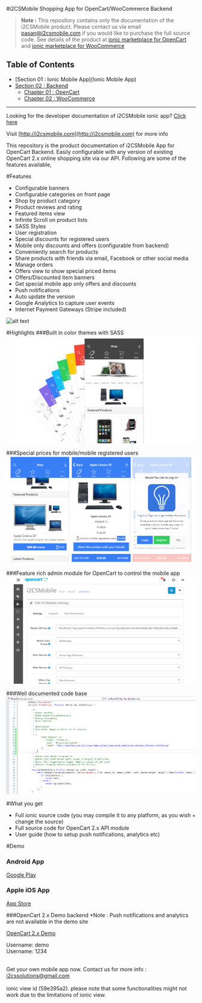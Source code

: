 #i2CSMobile Shopping App for OpenCart/WooCommerce Backend

> **Note :** This repository contains only the documentation of the i2CSMobile product. Please contact us via email <a href="mailto:pasan@i2csmobile.com">pasan@i2csmobile.com</a> if you would like to purchase the full source code. See details of the product at [ionic marketplace for OpenCart](http://market.ionic.io/starters/opencart-mobile-shopping-cart-app-with-api-ionic-i2cs) and  [ionic marketplace for WooCommerce](http://market.ionic.io/starters/woocommerce-mobile-shopping-cart-app-with-api-by-i2cs)

Table of Contents
----

-   [Section 01 : Ionic Mobile App](Ionic Mobile App)
-   [Section 02 : Backend](Backend)
    -   [Chapter 01 : OpenCart](Backend/OpenCart)
    -   [Chapter 02 : WooCommerce](Backend/WooCommerce)

----

Looking for the developer documentation of i2CSMobile ionic app? [Click here](http://docs.i2csmobile.com)

Visit [http://i2csmobile.com](http://i2csmobile.com) for more info


This repository is the product documentation of i2CSMobile App for OpenCart Backend. Easily configurable with any version of existing OpenCart 2.x online shopping site via our API. Following are some of the features available,
<br/>

#Features

<ul>
<li>Configurable banners</li>
<li>Configurable categories on front page</li>
<li>Shop by product category</li>
<li>Product reviews and rating</li>
<li>Featured items view</li>
<li>Infinite Scroll on product lists</li>
<li>SASS Styles</li>
<li>User registration</li>
<li>Special discounts for registered users</li>
<li>Mobile only discounts and offers (configurable from backend)</li>
<li>Conveniently search for products</li>
<li>Share products with friends via email, Facebook or other social media</li>
<li>Manage orders</li>
<li>Offers view to show special priced items</li>
<li>Offers/Discounted item banners</li>
<li>Get special mobile app only offers and discounts</li>
<li>Push notifications</li>
<li>Auto update the version</li>
<li>Google Analytics to capture user events</li>
<li>Internet Payment Gateways (Stripe included)</li>
</ul>

![alt text](http://saasthara.com/i2cs/i2csmobilecartweb/images/catalog.png "Catalog")


#Highlights
###Built in color themes with SASS
![alt text](/img/colors.png "Built in color themes with SASS")

###Special prices for mobile/mobile registered users
![alt text](/img/special.png "Special prices for mobile/mobile registered users")

###Feature rich admin module for OpenCart to control the mobile app
![alt text](/img/oc.png "Feature rich admin module for OpenCart to control the mobile app")

###Well documented code base
![alt text](/img/code.png "Well documented code base")

#What you get
<ul>
<li>Full ionic source code (you may compile it to any platform, as you wish + change the source)</li>
<li>Full source code for OpenCart 2.x API module</li>
<li>User guide (how to setup push notifications, analytics etc)</li>
</ul>

#Demo
<h3>Android App</h3>
<div><a href="https://play.google.com/store/apps/details?id=com.i2cs.mobile.demo" target="_blank">Google Play</a></div>

<h3>Apple iOS App</h3>
<div><a href="https://itunes.apple.com/us/app/i2csmobile-shopping/id1130835957?mt=8" target="_blank">App Store</a></div>


###OpenCart 2.x Demo backend
*Note : Push notifications and analytics are not available in the demo site
<div>
<a href="http://saasthara.com/i2cs/shops/demo/upload/admin/index.php?route=module/i2csmobile" target="_blank">OpenCart 2.x Demo</a>
<p>Username: demo
<br/>Username: 1234</p>
</div>
<br/>
Get your own mobile app now. Contact us for more info : <a href="mailto:i2cssolutions@gmail.com">i2cssolutions@gmail.com</a>
<br/><br/>
ionic view id (59e395a2). please note that some functionalities might not work due to the limitations of ionic view.

